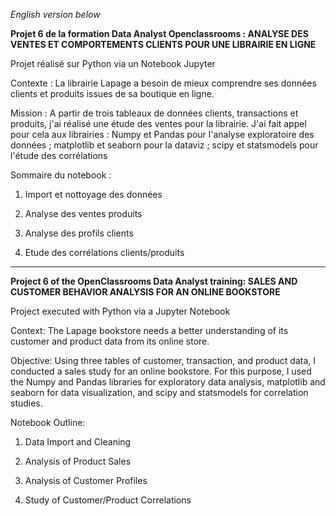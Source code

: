 *English version below*

**Projet 6 de la formation Data Analyst Openclassrooms : ANALYSE DES VENTES ET COMPORTEMENTS CLIENTS POUR UNE LIBRAIRIE EN LIGNE**

Projet réalisé sur Python via un Notebook Jupyter

Contexte : La librairie Lapage a besoin de mieux comprendre ses données clients et produits issues de sa boutique en ligne.

Mission : A partir de trois tableaux de données clients, transactions et produits, j'ai réalisé une étude des ventes pour la librairie. J'ai fait appel pour cela aux librairies : Numpy et Pandas pour l'analyse exploratoire des données ; matplotlib et seaborn pour la dataviz ; scipy et statsmodels pour l'étude des corrélations

Sommaire du notebook :

1. Import et nottoyage des données

2. Analyse des ventes produits

3. Analyse des profils clients

4. Etude des corrélations clients/produits


-----------------------------------------------------------------------------------------------------------------------------------



**Project 6 of the OpenClassrooms Data Analyst training: SALES AND CUSTOMER BEHAVIOR ANALYSIS FOR AN ONLINE BOOKSTORE**

Project executed with Python via a Jupyter Notebook

Context: The Lapage bookstore needs a better understanding of its customer and product data from its online store.

Objective: Using three tables of customer, transaction, and product data, I conducted a sales study for an online bookstore. For this purpose, I used the Numpy and Pandas libraries for exploratory data analysis, matplotlib and seaborn for data visualization, and scipy and statsmodels for correlation studies.

Notebook Outline:

1. Data Import and Cleaning

2. Analysis of Product Sales

3. Analysis of Customer Profiles

4. Study of Customer/Product Correlations
